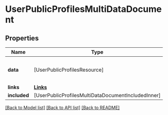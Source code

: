 # UserPublicProfilesMultiDataDocument

## Properties
Name | Type | Description | Notes
------------ | ------------- | ------------- | -------------
**data** | [UserPublicProfilesResource] | array of primary resource data | [optional] 
**links** | [**Links**](Links.md) |  | [optional] 
**included** | [UserPublicProfilesMultiDataDocumentIncludedInner] |  | [optional] 

[[Back to Model list]](../README.md#documentation-for-models) [[Back to API list]](../README.md#documentation-for-api-endpoints) [[Back to README]](../README.md)


